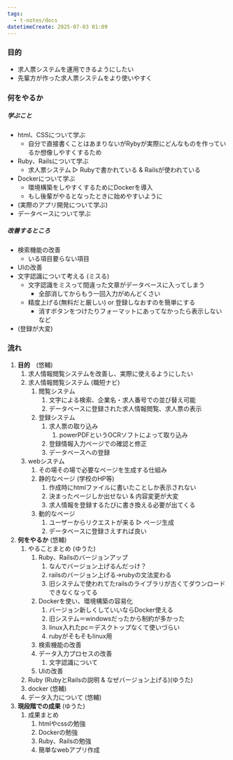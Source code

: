 ```yaml
---
tags:
  - t-notes/docs
datetimeCreate: 2025-07-03 01:09
---
```

### 目的

- 求人票システムを運用できるようにしたい
- 先輩方が作った求人票システムをより使いやすく


### 何をやるか

##### 学ぶこと
- html、CSSについて学ぶ
	- 自分で直接書くことはあまりないがRybyが実際にどんなものを作っているか想像しやすくするため
- Ruby、Railsについて学ぶ
	- 求人票システム ▷ Rubyで書かれている & Railsが使われている
- Dockerについて学ぶ
	- 環境構築をしやすくするためにDockerを導入
	- もし後輩がやるとなったときに始めやすいように
- (実際のアプリ開発について学ぶ)
- データベースについて学ぶ

##### 改善するところ
- 検索機能の改善
	- いる項目要らない項目
- UIの改善
- 文字認識について考える (ミスる)
	- 文字認識をミスって間違った文章がデータベースに入ってしまう
		- 全部消してからもう一回入力がめんどくさい
	- 精度上げる(無料だと厳しい) or 登録しなおすのを簡単にする
		- 消すボタンをつけたりフォーマットにあってなかったら表示しないなど
- (登録が大変)


### 流れ
1. **目的**　(悠輔)
	1. 求人情報閲覧システムを改善し、実際に使えるようにしたい
	2. 求人情報閲覧システム (職短ナビ)
		1. 閲覧システム
			1. 文字による検索、企業名・求人番号での並び替え可能
			2. データベースに登録された求人情報閲覧、求人票の表示
		2. 登録システム
			1. 求人票の取り込み
				1. powerPDFというOCRソフトによって取り込み
			2. 登録情報入力ページでの確認と修正
			3. データベースへの登録
	3. webシステム
		1. その場その場で必要なページを生成する仕組み
		2. 静的なページ (学校のHP等)
			1. 作成時にhtmlファイルに書いたことしか表示されない
			2. 決まったページしか出せない & 内容変更が大変
			3. 求人情報を登録するたびに書き換える必要が出てくる
		3. 動的なページ
			1. ユーザーからリクエストが来る ▷ ページ生成
			2. データベースに登録さえすれば良い
2. **何をやるか** (悠輔)
	1. やることまとめ (ゆうた)
		1. Ruby、Railsのバージョンアップ
			1. なんでバージョン上げるんだっけ？
			2. railsのバージョン上げる→rubyの文法変わる
			3. 旧システムで使われてたrailsのライブラリが古くてダウンロードできなくなってる
		2. Dockerを使い、環境構築の容易化
			1. バージョン新しくしていいならDocker使える
			2. 旧システム＝windowsだったから制約が多かった
			3. linux入れたpc＝デスクトップなくて使いづらい
			4. rubyがそもそもlinux用
		4. 検索機能の改善
		5. データ入力プロセスの改善
			1. 文字認識について
		6. UIの改善
	2. Ruby (RubyとRailsの説明 & なぜバージョン上げる)(ゆうた)
	3. docker (悠輔)
	4. データ入力について (悠輔)
3. **現段階での成果** (ゆうた)
	1. 成果まとめ
		1. htmlやcssの勉強
		2. Dockerの勉強
		3. Ruby、Railsの勉強
		4. 簡単なwebアプリ作成
